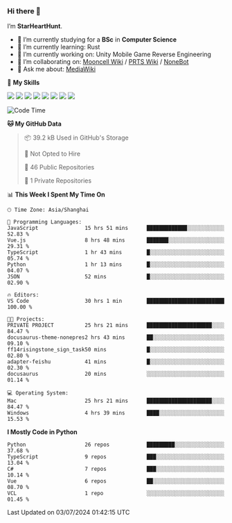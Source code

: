 ### Hi there 👋

I’m **StarHeartHunt**.

- 🏫 I’m currently studying for a **BSc** in **Computer Science**
- 🌱 I’m currently learning: Rust
- 🔭 I’m currently working on: Unity Mobile Game Reverse Engineering
- 👯 I’m collaborating on: [Mooncell Wiki](https://fgo.wiki/) / [PRTS Wiki](http://prts.wiki/) / [NoneBot](https://github.com/nonebot)
- 💬 Ask me about: [MediaWiki](https://www.mediawiki.org)

🌟 **My Skills**

![](https://img.shields.io/badge/-Python-3e74a2?style=flat-square&logo=Python&logoColor=fff)
![](https://img.shields.io/badge/-Node.js-339933?style=flat-square&logo=node.js&logoColor=fff)
![](https://img.shields.io/badge/-Vue-4fc08d?style=flat-square&logo=vue.js&logoColor=fff)
![](https://img.shields.io/badge/-React-2d98ce?style=flat-square&logo=React&logoColor=fff)
![](https://img.shields.io/badge/-TypeScript-3178C6?style=flat-square&logo=TypeScript&logoColor=fff)
![](https://img.shields.io/badge/-Docker-2496ED?style=flat-square&logo=Docker&logoColor=fff)
![](https://img.shields.io/badge/-Linux-000000?style=flat-square&logo=Linux&logoColor=fff)
![](https://img.shields.io/badge/-Dotnet-512bd4?style=flat-square&logo=.net&logoColor=fff)

<!--START_SECTION:waka-->
![Code Time](http://img.shields.io/badge/Code%20Time-1%2C158%20hrs%2054%20mins-blue)

**🐱 My GitHub Data** 

> 📦 39.2 kB Used in GitHub's Storage 
 > 
> 🚫 Not Opted to Hire
 > 
> 📜 46 Public Repositories 
 > 
> 🔑 1 Private Repositories 
 > 
📊 **This Week I Spent My Time On** 

```text
🕑︎ Time Zone: Asia/Shanghai

💬 Programming Languages: 
JavaScript               15 hrs 51 mins      █████████████░░░░░░░░░░░░   52.83 % 
Vue.js                   8 hrs 48 mins       ███████░░░░░░░░░░░░░░░░░░   29.31 % 
TypeScript               1 hr 43 mins        █░░░░░░░░░░░░░░░░░░░░░░░░   05.74 % 
Python                   1 hr 13 mins        █░░░░░░░░░░░░░░░░░░░░░░░░   04.07 % 
JSON                     52 mins             █░░░░░░░░░░░░░░░░░░░░░░░░   02.90 % 

🔥 Editors: 
VS Code                  30 hrs 1 min        █████████████████████████   100.00 % 

🐱‍💻 Projects: 
PRIVATE PROJECT          25 hrs 21 mins      █████████████████████░░░░   84.47 % 
docusaurus-theme-nonepres2 hrs 43 mins       ██░░░░░░░░░░░░░░░░░░░░░░░   09.10 % 
ff14risingstone_sign_task50 mins             █░░░░░░░░░░░░░░░░░░░░░░░░   02.80 % 
adapter-feishu           41 mins             █░░░░░░░░░░░░░░░░░░░░░░░░   02.30 % 
docusaurus               20 mins             ░░░░░░░░░░░░░░░░░░░░░░░░░   01.14 % 

💻 Operating System: 
Mac                      25 hrs 21 mins      █████████████████████░░░░   84.47 % 
Windows                  4 hrs 39 mins       ████░░░░░░░░░░░░░░░░░░░░░   15.53 % 
```

**I Mostly Code in Python** 

```text
Python                   26 repos            █████████░░░░░░░░░░░░░░░░   37.68 % 
TypeScript               9 repos             ███░░░░░░░░░░░░░░░░░░░░░░   13.04 % 
C#                       7 repos             ███░░░░░░░░░░░░░░░░░░░░░░   10.14 % 
Vue                      6 repos             ██░░░░░░░░░░░░░░░░░░░░░░░   08.70 % 
VCL                      1 repo              ░░░░░░░░░░░░░░░░░░░░░░░░░   01.45 % 
```




 Last Updated on 03/07/2024 01:42:15 UTC
<!--END_SECTION:waka-->
